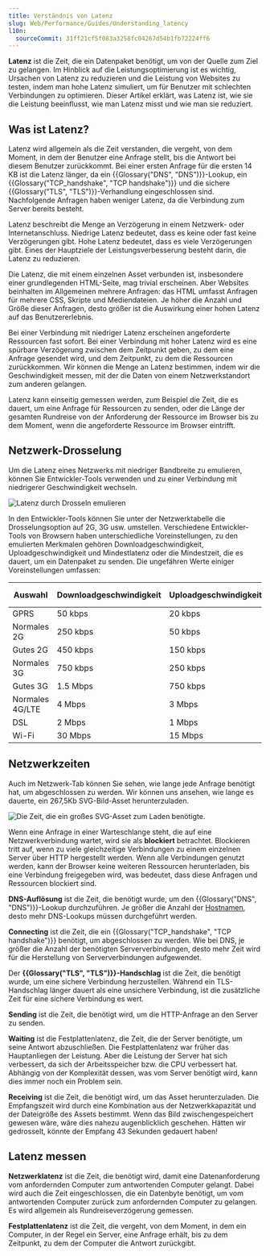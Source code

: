 ```yaml
---
title: Verständnis von Latenz
slug: Web/Performance/Guides/Understanding_latency
l10n:
  sourceCommit: 31ff21cf5f083a3258fc04267d54b1fb72224ff6
---
```


**Latenz** ist die Zeit, die ein Datenpaket benötigt, um von der Quelle zum Ziel zu gelangen. Im Hinblick auf die Leistungsoptimierung ist es wichtig, Ursachen von Latenz zu reduzieren und die Leistung von Websites zu testen, indem man hohe Latenz simuliert, um für Benutzer mit schlechten Verbindungen zu optimieren. Dieser Artikel erklärt, was Latenz ist, wie sie die Leistung beeinflusst, wie man Latenz misst und wie man sie reduziert.

## Was ist Latenz?

Latenz wird allgemein als die Zeit verstanden, die vergeht, von dem Moment, in dem der Benutzer eine Anfrage stellt, bis die Antwort bei diesem Benutzer zurückkommt. Bei einer ersten Anfrage für die ersten 14 KB ist die Latenz länger, da ein {{Glossary("DNS", "DNS")}}-Lookup, ein {{Glossary("TCP_handshake", "TCP handshake")}} und die sichere {{Glossary("TLS", "TLS")}}-Verhandlung eingeschlossen sind. Nachfolgende Anfragen haben weniger Latenz, da die Verbindung zum Server bereits besteht.

Latenz beschreibt die Menge an Verzögerung in einem Netzwerk- oder Internetanschluss. Niedrige Latenz bedeutet, dass es keine oder fast keine Verzögerungen gibt. Hohe Latenz bedeutet, dass es viele Verzögerungen gibt. Eines der Hauptziele der Leistungsverbesserung besteht darin, die Latenz zu reduzieren.

Die Latenz, die mit einem einzelnen Asset verbunden ist, insbesondere einer grundlegenden HTML-Seite, mag trivial erscheinen. Aber Websites beinhalten im Allgemeinen mehrere Anfragen: das HTML umfasst Anfragen für mehrere CSS, Skripte und Mediendateien. Je höher die Anzahl und Größe dieser Anfragen, desto größer ist die Auswirkung einer hohen Latenz auf das Benutzererlebnis.

Bei einer Verbindung mit niedriger Latenz erscheinen angeforderte Ressourcen fast sofort. Bei einer Verbindung mit hoher Latenz wird es eine spürbare Verzögerung zwischen dem Zeitpunkt geben, zu dem eine Anfrage gesendet wird, und dem Zeitpunkt, zu dem die Ressourcen zurückkommen. Wir können die Menge an Latenz bestimmen, indem wir die Geschwindigkeit messen, mit der die Daten von einem Netzwerkstandort zum anderen gelangen.

Latenz kann einseitig gemessen werden, zum Beispiel die Zeit, die es dauert, um eine Anfrage für Ressourcen zu senden, oder die Länge der gesamten Rundreise von der Anforderung der Ressource im Browser bis zu dem Moment, wenn die angeforderte Ressource im Browser eintrifft.

## Netzwerk-Drosselung

Um die Latenz eines Netzwerks mit niedriger Bandbreite zu emulieren, können Sie Entwickler-Tools verwenden und zu einer Verbindung mit niedrigerer Geschwindigkeit wechseln.

![Latenz durch Drosseln emulieren](emulate_latency.png)

In den Entwickler-Tools können Sie unter der Netzwerktabelle die Drosselungsoption auf 2G, 3G usw. umstellen. Verschiedene Entwickler-Tools von Browsern haben unterschiedliche Voreinstellungen, zu den emulierten Merkmalen gehören Downloadgeschwindigkeit, Uploadgeschwindigkeit und Mindestlatenz oder die Mindestzeit, die es dauert, um ein Datenpaket zu senden. Die ungefähren Werte einiger Voreinstellungen umfassen:

| Auswahl         | Downloadgeschwindigkeit | Uploadgeschwindigkeit | Mindestlatenz (ms) |
| --------------- | ----------------------- | --------------------- | ------------------ |
| GPRS            | 50 kbps                 | 20 kbps               | 500                |
| Normales 2G     | 250 kbps                | 50 kbps               | 300                |
| Gutes 2G        | 450 kbps                | 150 kbps              | 150                |
| Normales 3G     | 750 kbps                | 250 kbps              | 100                |
| Gutes 3G        | 1.5 Mbps                | 750 kbps              | 40                 |
| Normales 4G/LTE | 4 Mbps                  | 3 Mbps                | 20                 |
| DSL             | 2 Mbps                  | 1 Mbps                | 5                  |
| Wi-Fi           | 30 Mbps                 | 15 Mbps               | 2                  |

## Netzwerkzeiten

Auch im Netzwerk-Tab können Sie sehen, wie lange jede Anfrage benötigt hat, um abgeschlossen zu werden. Wir können uns ansehen, wie lange es dauerte, ein 267,5Kb SVG-Bild-Asset herunterzuladen.

![Die Zeit, die ein großes SVG-Asset zum Laden benötigte.](latencymlw.png)

Wenn eine Anfrage in einer Warteschlange steht, die auf eine Netzwerkverbindung wartet, wird sie als **blockiert** betrachtet. Blockieren tritt auf, wenn zu viele gleichzeitige Verbindungen zu einem einzelnen Server über HTTP hergestellt werden. Wenn alle Verbindungen genutzt werden, kann der Browser keine weiteren Ressourcen herunterladen, bis eine Verbindung freigegeben wird, was bedeutet, dass diese Anfragen und Ressourcen blockiert sind.

**DNS-Auflösung** ist die Zeit, die benötigt wurde, um den {{Glossary("DNS", "DNS")}}-Lookup durchzuführen. Je größer die Anzahl der [Hostnamen](/de/docs/Web/API/URL/hostname), desto mehr DNS-Lookups müssen durchgeführt werden.

**Connecting** ist die Zeit, die ein {{Glossary("TCP_handshake", "TCP handshake")}} benötigt, um abgeschlossen zu werden. Wie bei DNS, je größer die Anzahl der benötigten Serververbindungen, desto mehr Zeit wird für die Herstellung von Serververbindungen aufgewendet.

Der **{{Glossary("TLS", "TLS")}}-Handschlag** ist die Zeit, die benötigt wurde, um eine sichere Verbindung herzustellen. Während ein TLS-Handschlag länger dauert als eine unsichere Verbindung, ist die zusätzliche Zeit für eine sichere Verbindung es wert.

**Sending** ist die Zeit, die benötigt wird, um die HTTP-Anfrage an den Server zu senden.

**Waiting** ist die Festplattenlatenz, die Zeit, die der Server benötigte, um seine Antwort abzuschließen. Die Festplattenlatenz war früher das Hauptanliegen der Leistung. Aber die Leistung der Server hat sich verbessert, da sich der Arbeitsspeicher bzw. die CPU verbessert hat. Abhängig von der Komplexität dessen, was vom Server benötigt wird, kann dies immer noch ein Problem sein.

**Receiving** ist die Zeit, die benötigt wird, um das Asset herunterzuladen. Die Empfangszeit wird durch eine Kombination aus der Netzwerkkapazität und der Dateigröße des Assets bestimmt. Wenn das Bild zwischengespeichert gewesen wäre, wäre dies nahezu augenblicklich geschehen. Hätten wir gedrosselt, könnte der Empfang 43 Sekunden gedauert haben!

## Latenz messen

**Netzwerklatenz** ist die Zeit, die benötigt wird, damit eine Datenanforderung vom anfordernden Computer zum antwortenden Computer gelangt. Dabei wird auch die Zeit eingeschlossen, die ein Datenbyte benötigt, um vom antwortenden Computer zurück zum anfordernden Computer zu gelangen. Es wird allgemein als Rundreiseverzögerung gemessen.

**Festplattenlatenz** ist die Zeit, die vergeht, von dem Moment, in dem ein Computer, in der Regel ein Server, eine Anfrage erhält, bis zu dem Zeitpunkt, zu dem der Computer die Antwort zurückgibt.
